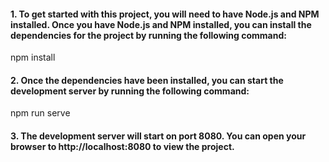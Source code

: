 <h4>1. To get started with this project, you will need to have Node.js and NPM installed. 
Once you have Node.js and NPM installed, you can install the dependencies for the project by running the following command:</h4>
npm install

<h4>2. Once the dependencies have been installed, you can start the development server by running the following command:</h4>
npm run serve

<h4>3. The development server will start on port 8080. You can open your browser to http://localhost:8080 to view the project.</h4>
